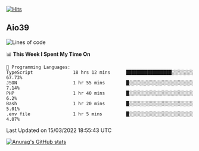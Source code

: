 [![Hits](https://hits.seeyoufarm.com/api/count/incr/badge.svg?url=https%3A%2F%2Fgithub.com%2Faio39&count_bg=%2339C5BB&title_bg=%23555555&icon=&icon_color=%23E7E7E7&title=hits&edge_flat=false)](https://hits.seeyoufarm.com)

## Aio39

<!--START_SECTION:waka-->
![Lines of code](https://img.shields.io/badge/From%20Hello%20World%20I%27ve%20Written-1%20Million%20lines%20of%20code-blue)

📊 **This Week I Spent My Time On** 

```text
💬 Programming Languages: 
TypeScript               18 hrs 12 mins      █████████████████░░░░░░░░   67.73% 
JSON                     1 hr 55 mins        █░░░░░░░░░░░░░░░░░░░░░░░░   7.14% 
PHP                      1 hr 40 mins        █░░░░░░░░░░░░░░░░░░░░░░░░   6.2% 
Bash                     1 hr 20 mins        █░░░░░░░░░░░░░░░░░░░░░░░░   5.01% 
.env file                1 hr 5 mins         █░░░░░░░░░░░░░░░░░░░░░░░░   4.07%

```


 Last Updated on 15/03/2022 18:55:43 UTC
<!--END_SECTION:waka-->
[![Anurag's GitHub stats](https://github-readme-stats.vercel.app/api?username=aio39)](https://github.com/anuraghazra/github-readme-stats)

<!--
**aio39/aio39** is a ✨ _special_ ✨ repository because its `README.md` (this file) appears on your GitHub profile.

Here are some ideas to get you started:

- 🔭 I’m currently working on ...
- 🌱 I’m currently learning ...
- 👯 I’m looking to collaborate on ...
- 🤔 I’m looking for help with ...
- 💬 Ask me about ...
- 📫 How to reach me: ...
- 😄 Pronouns: ...
- ⚡ Fun fact: ...
-->
